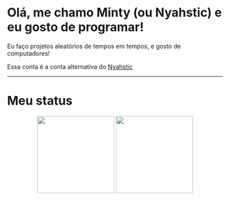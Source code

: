 # Olá, me chamo Minty (ou Nyahstic) e eu gosto de programar!
Eu faço projetos aleatórios de tempos em tempos, e gosto de computadores!

Essa conta é a conta alternativa do [Nyahstic](https://github.com/nyahstic)

---

# Meu status
<p align="center">
  <img height="180em" src="https://github-readme-stats.vercel.app/api?username=Nyahstic2&show_icons=true&theme=tokyonight"/>
  <img height="180em" src="https://github-readme-stats.vercel.app/api/top-langs/?username=Nyahstic2&layout=compact&theme=tokyonight"/>
</p>
